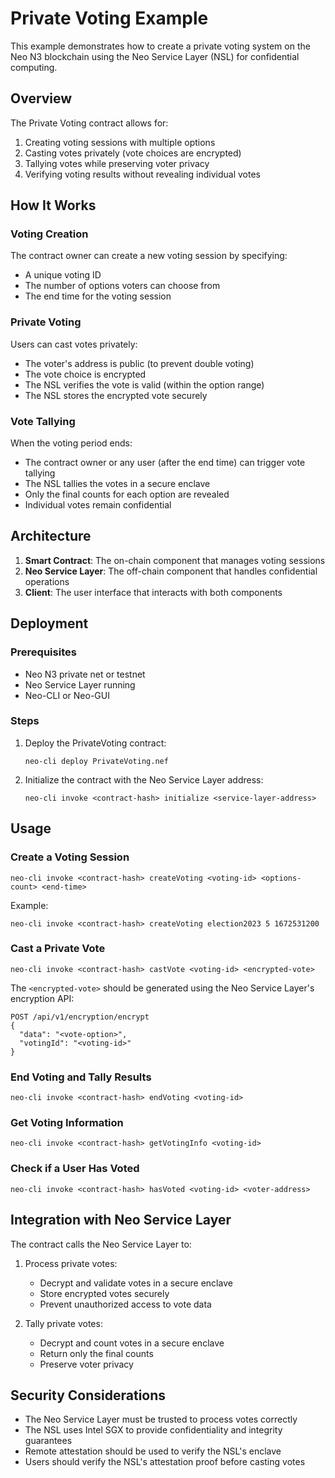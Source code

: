 # Private Voting Example

This example demonstrates how to create a private voting system on the Neo N3 blockchain using the Neo Service Layer (NSL) for confidential computing.

## Overview

The Private Voting contract allows for:

1. Creating voting sessions with multiple options
2. Casting votes privately (vote choices are encrypted)
3. Tallying votes while preserving voter privacy
4. Verifying voting results without revealing individual votes

## How It Works

### Voting Creation

The contract owner can create a new voting session by specifying:
- A unique voting ID
- The number of options voters can choose from
- The end time for the voting session

### Private Voting

Users can cast votes privately:
- The voter's address is public (to prevent double voting)
- The vote choice is encrypted
- The NSL verifies the vote is valid (within the option range)
- The NSL stores the encrypted vote securely

### Vote Tallying

When the voting period ends:
- The contract owner or any user (after the end time) can trigger vote tallying
- The NSL tallies the votes in a secure enclave
- Only the final counts for each option are revealed
- Individual votes remain confidential

## Architecture

1. **Smart Contract**: The on-chain component that manages voting sessions
2. **Neo Service Layer**: The off-chain component that handles confidential operations
3. **Client**: The user interface that interacts with both components

## Deployment

### Prerequisites

- Neo N3 private net or testnet
- Neo Service Layer running
- Neo-CLI or Neo-GUI

### Steps

1. Deploy the PrivateVoting contract:
   ```
   neo-cli deploy PrivateVoting.nef
   ```

2. Initialize the contract with the Neo Service Layer address:
   ```
   neo-cli invoke <contract-hash> initialize <service-layer-address>
   ```

## Usage

### Create a Voting Session

```
neo-cli invoke <contract-hash> createVoting <voting-id> <options-count> <end-time>
```

Example:
```
neo-cli invoke <contract-hash> createVoting election2023 5 1672531200
```

### Cast a Private Vote

```
neo-cli invoke <contract-hash> castVote <voting-id> <encrypted-vote>
```

The `<encrypted-vote>` should be generated using the Neo Service Layer's encryption API:

```
POST /api/v1/encryption/encrypt
{
  "data": "<vote-option>",
  "votingId": "<voting-id>"
}
```

### End Voting and Tally Results

```
neo-cli invoke <contract-hash> endVoting <voting-id>
```

### Get Voting Information

```
neo-cli invoke <contract-hash> getVotingInfo <voting-id>
```

### Check if a User Has Voted

```
neo-cli invoke <contract-hash> hasVoted <voting-id> <voter-address>
```

## Integration with Neo Service Layer

The contract calls the Neo Service Layer to:

1. Process private votes:
   - Decrypt and validate votes in a secure enclave
   - Store encrypted votes securely
   - Prevent unauthorized access to vote data

2. Tally private votes:
   - Decrypt and count votes in a secure enclave
   - Return only the final counts
   - Preserve voter privacy

## Security Considerations

- The Neo Service Layer must be trusted to process votes correctly
- The NSL uses Intel SGX to provide confidentiality and integrity guarantees
- Remote attestation should be used to verify the NSL's enclave
- Users should verify the NSL's attestation proof before casting votes
